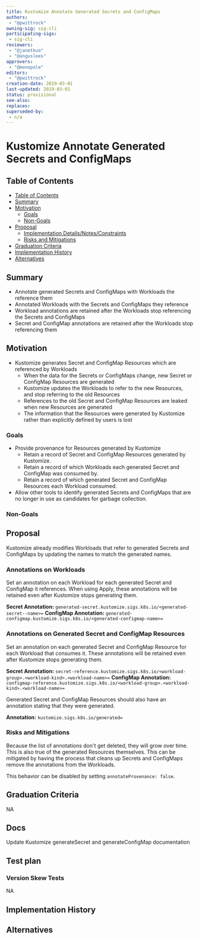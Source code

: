 ```yaml
---
title: Kustomize Annotate Generated Secrets and ConfigMaps
authors:
 - "@pwittrock"
owning-sig: sig-cli
participating-sigs:
 - sig-cli
reviewers:
 - "@janetkuo"
 - "@anguslees"
approvers:
 - "@monopole"
editors:
 - "@pwittrock"
creation-date: 2019-03-01
last-updated: 2019-03-01
status: provisional
see-also:
replaces:
superseded-by:
 - n/a
---
```


# Kustomize Annotate Generated Secrets and ConfigMaps

## Table of Contents
* [Table of Contents](#table-of-contents)
* [Summary](#summary)
* [Motivation](#motivation)
  * [Goals](#goals)
  * [Non-Goals](#non-goals)
* [Proposal](#proposal)
  * [Implementation Details/Notes/Constraints](#implementation-detailsnotesconstraints)
  * [Risks and Mitigations](#risks-and-mitigations)
* [Graduation Criteria](#graduation-criteria)
* [Implementation History](#implementation-history)
* [Alternatives](#alternatives)

[Tools for generating]: https://github.com/ekalinin/github-markdown-toc

## Summary

- Annotate generated Secrets and ConfigMaps with Workloads the reference them
- Annotated Workloads with the Secrets and ConfigMaps they reference
- Workload annotations are retained after the Workloads stop referencing the Secrets and ConfigMaps
- Secret and ConfigMap annotations are retained after the Workloads stop referencing them

## Motivation

- Kustomize generates Secret and ConfigMap Resources which are referenced by Workloads
  - When the data for the Secrets or ConfigMaps change, new Secret or ConfigMap Resources are generated
  - Kustomize updates the Workloads to refer to the new Resources, and stop referring to the old Resources
  - References to the old Secret and ConfigMap Resources are leaked when new Resources are generated
  - The information that the Resources were generated by Kustomize rather than explicitly defined by
    users is lost

### Goals

- Provide provenance for Resources generated by Kustomize
  - Retain a record of Secret and ConfigMap Resources generated by Kustomize.
  - Retain a record of which Workloads each generated Secret and ConfigMap was consumed by.
  - Retain a record of which generated Secret and ConfigMap Resources each Workload consumed.
- Allow other tools to identify generated Secrets and ConfigMaps that are no longer in use as
  candidates for garbage collection.

### Non-Goals

## Proposal

Kustomize already modifies Workloads that refer to generated Secrets and ConfigMaps by updating
the names to match the generated names.

### Annotations on Workloads

Set an annotation on each Workload for each generated Secret and ConfigMap it references.  When
using Apply, these annotations will be retained even after Kustomize stops generating them.

**Secret Annotation:** `generated-secret.kustomize.sigs.k8s.io/<generated-secret--name>=`
**ConfigMap Annotation:** `generated-configmap.kustomize.sigs.k8s.io/<generated-configmap-name>=`

### Annotations on Generated Secret and ConfigMap Resources  

Set an annotation on each generated Secret and ConfigMap Resource for each Workload that
consumes it.  These annotations will be retained even after Kustomize stops generating them.

**Secret Annotation:** `secret-reference.kustomize.sigs.k8s.io/<workload-group>.<workload-kind>.<workload-name>=`
**ConfigMap Annotation:** `configmap-reference.kustomize.sigs.k8s.io/<workload-group>.<workload-kind>.<workload-name>=`

Generated Secret and ConfigMap Resources should also have an annotation stating that
they were generated.

**Annotation:** `kustomize.sigs.k8s.io/generated=`


### Risks and Mitigations

Because the list of annotations don't get deleted, they will grow over time.  This is also
true of the generated Resources themselves.  This can be mitigated by having the process
that cleans up Secrets and ConfigMaps remove the annotations from the Workloads.

This behavior can be disabled by setting `annotateProvenance: false`.

## Graduation Criteria

NA

## Docs

Update Kustomize generateSecret and generateConfigMap documentation

## Test plan

### Version Skew Tests

NA

## Implementation History

## Alternatives
